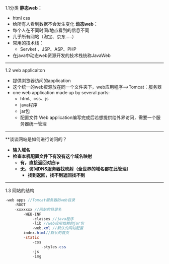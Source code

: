 1.1分类
**静态web：**
- html css
- 给所有人看到数据不会发生变化
**动态web：**
- 每个人在不同时间/地点看到的信息不同
- 几乎所有网站（淘宝、京东.....）
- 常用的技术栈：
	- Servket 、JSP、ASP、PHP
- 在java中动态web资源开发的技术栈统称JavaWeb
-----
1.2 web applicaiton
- 提供浏览器访问的application
- 这个统一的web资源放在同一个文件夹下，web应用程序-->Tomcat：服务器
- one web application made  up by several parts:
	- html、css、js
	- java程序
	- jar包
	- 配置文件
Web application编写完成后若想提供给外界访问，需要一个服务器统一管理
------
**谈谈网站是如何进行访问的？
- **输入域名**
- **检查本机配置文件下有没有这个域名映射**
	- **有，直接返回对应ip**
	- **无，访问DNS服务器找映射（全世界的域名都在此管理）**
		- **找到返回，找不到返回找不到**
-----
1.3 网站的结构
```java
-web apps //Tomcat服务器的web目录
	-ROOT
	-xxxxxxx //网站的目录名
		-WEB-INF
			-classes //java程序
			-lib //web应用依赖的jar包
			-web.xml //默认的网站配置
		index.html//默认的首页
		-static
			-css
				-styles.css
			-js
			-img
```


